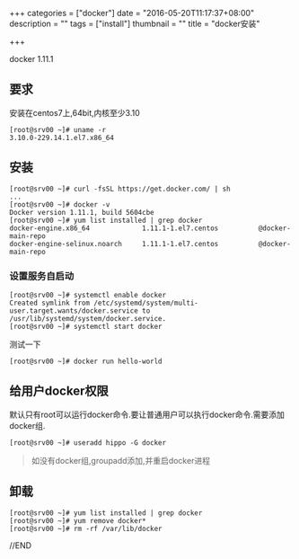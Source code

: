 +++
categories = ["docker"]
date = "2016-05-20T11:17:37+08:00"
description = ""
tags = ["install"]
thumbnail = ""
title = "docker安装"

+++

docker 1.11.1

<!--more-->

## 要求

安装在centos7上,64bit,内核至少3.10

```
[root@srv00 ~]# uname -r
3.10.0-229.14.1.el7.x86_64
```

## 安装

```
[root@srv00 ~]# curl -fsSL https://get.docker.com/ | sh
...
[root@srv00 ~]# docker -v
Docker version 1.11.1, build 5604cbe
[root@srv00 ~]# yum list installed | grep docker
docker-engine.x86_64             1.11.1-1.el7.centos          @docker-main-repo
docker-engine-selinux.noarch     1.11.1-1.el7.centos          @docker-main-repo
```

### 设置服务自启动

```
[root@srv00 ~]# systemctl enable docker
Created symlink from /etc/systemd/system/multi-user.target.wants/docker.service to /usr/lib/systemd/system/docker.service.
[root@srv00 ~]# systemctl start docker
```

测试一下

```
[root@srv00 ~]# docker run hello-world
```

## 给用户docker权限

默认只有root可以运行docker命令.要让普通用户可以执行docker命令.需要添加docker组.

```
[root@srv00 ~]# useradd hippo -G docker
```

> 如没有docker组,groupadd添加,并重启docker进程

## 卸载

```
[root@srv00 ~]# yum list installed | grep docker
[root@srv00 ~]# yum remove docker*
[root@srv00 ~]# rm -rf /var/lib/docker
```

//END

